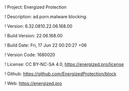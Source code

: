 ! Project: Energized Protection

! Description: ad.porn.malware blocking.

! Version: 6.32.0810.22.06.168.00

! Build Version: 22.06.168.00

! Build Date: Fri, 17 Jun 22 00:20:27 +06

! Version Code: 1680020

! License: CC BY-NC-SA 4.0, https://energized.pro/license

! Github: https://github.com/EnergizedProtection/block

! Web: https://energized.pro
